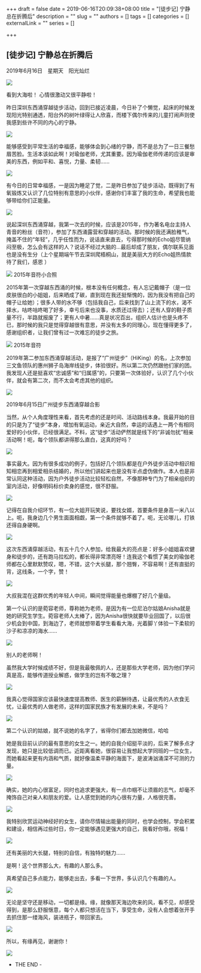 +++
draft = false
date = 2019-06-16T20:09:38+08:00
title = "[徒步记] 宁静总在折腾后"
description = ""
slug = ""
authors = []
tags = []
categories = []
externalLink = ""
series = []

+++

## **[徒步记] 宁静总在折腾后**


2019年6月16日　星期天　阳光灿烂

![](https://img.omoe.eu.org/file/7a9983e8dca96f1cb18de.jpg)

看到大海啦！ 心情很激动又很平静啦！

昨日深圳东西涌穿越徒步活动，回到已接近凌晨，今日补了个懒觉，起床的时候发现阳光特别通透，阳台外的树叶绿得让人欣喜，而楼下偶尔传来的儿童打闹声则使我感到些许不同的内心的宁静。

![](https://img.omoe.eu.org/file/340074a2725156857e71b.jpg)

能够感受到平常生活的幸福感，能够体会到心绪的宁静，而不是总为了一日三餐愁眉苦脸。生活本该如此啊！对瑜伽老师，尤其重要。因为瑜伽老师传递的应该是审美的东西，例如平和、喜悦，力量、柔韧……

![](https://img.omoe.eu.org/file/6fb521309c62e3566e878.jpg)

有今日的日常幸福感，一是因为睡足了觉，二是昨日参加了徒步活动，既得到了有氧锻炼又认识了几位特别有意思的小伙伴，感谢你们丰富了我的生命，希望我也能够带给你们正能量。

![](https://img.omoe.eu.org/file/28223fb63384637a46418.jpg)

说起深圳东西涌穿越，我第一次去的时候，应该是2015年，作为著名电台主持人青音的粉丝（音符），参加了东西涌露营和穿越的活动。那时候的我还满脸稚气，掩盖不住的“年轻”，几乎任性而为，说话直来直去，亏得那时候的Echo姐尽管纳闷至极，怎么会有这样的人？说话不经过大脑的...最后却成了朋友，偶尔联系见面也是没有生分（上个星期端午节去深圳爬梧桐山，就是美丽大方的Echo姐热情款待了我们，感恩 ）

![](https://img.omoe.eu.org/file/8e62f882b976d3f5b8dd4.jpg)
2015年音符小合照

2015年第一次穿越东西涌的时候，根本没有任何概念，有人忘记戴帽子（是一位皮肤很白的小姐姐，后来晒成了碳，直到现在我还挺惭愧的，因为我没有把自己的帽子让给她）；很多人带的水不够（包括我自己，后来找到了山上流下的水，渴不择水，咕咚咕咚喝了好多，幸亏后来也没事，水质还过得去）；还有人穿的鞋子质量不行，半路就报废了；更有人中暑……真是状况百出，组织人估计也是头疼不已，那时候的我只是觉得穿越很有意思，并没有太多的同理心，现在懂得更多了，感谢组织者，让我们曾有过一次难忘的徒步之旅。

![](https://img.omoe.eu.org/file/6a406c0c3fd58bbe9ca72.jpg)
2015年音符

2019年第二参加东西涌穿越活动，是报了“广州徒步”（HiKing）的名，上次参加三文鱼领队的惠州狮子岛海岸线徒步，体验很好。所以第二次仍然跟他们家的团。我发现人还是挺喜欢“忠诚感”和“归属感”的，只要第一次体验好，认识了几个小伙伴，就会有第二次，而不太会考虑其他的组织。

![](https://img.omoe.eu.org/file/f5cb7b958c016051b601b.jpg)   

2019年6月15日广州徒步东西涌穿越合影

当然，从个人角度理性来看，首先考虑的还是时间、活动路线本身。我最开始的目的只是为了“徒步”本身，增加有氧运动，亲近大自然，幸运的话遇上一两个有相同爱好的小伙伴，已经很满足。不料，这“徒步”活动俨然就是线下的“非诚勿扰”相亲活动啊！呃，每个领队都讲得那么直白，这真的好吗？

![](https://img.omoe.eu.org/file/c1aac7475554973ba649e.jpg)

事实最大。因为有很多成功的例子，包括好几个领队都是在户外徒步活动中相识相知相恋再到相爱相杀结婚的，所以他们讲起来也是没有半点虚伪做作。本人也是非常认同这种活动，因为户外徒步活动比较轻松自然，不像那种专门为了相亲组织的室内活动，好像明码标价卖身的感觉，很不舒服。

![](https://img.omoe.eu.org/file/16e5270a27993655fec98.jpg)

记得在自我介绍环节，有一位大姐开玩笑说，要找女婿，首要条件是身高一米八以上。呃，我身边几个男生面面相觑，第一个条件就够不着了。呃，无论哪儿，打铁还得自身硬啊。

![](https://raw.githubusercontent.com/lshcool/pic/master/202112221305802.jpg)

这次东西涌穿越活动，有五十几个人参加，给我最大的亮点是：好多小姐姐喜欢健身和徒步的，还有跑马拉松的，都长得非常漂亮呀！连我这个看惯了美女的瑜伽老师都在心里默默赞叹，嗯，不错，这个大长腿，那个翘臀，不容易啊！还有直挺的背，这线条，一个字，赞！

![](https://img.omoe.eu.org/file/b56d904f62c7e9f2e074f.jpg)

大叔我混在这群优秀的年轻人中间，瞬间觉得能量也爆棚了好几个量级。

第一个认识的是菀容老师，尊称她为老师，是因为有一位尼泊尔姑娘Anisha就是她的研究生学生。菀容老师人太棒了，因为Anisha很快就要毕业回国了，以后很少机会到中国，到海边了，老师就想带着学生看看大海，光着脚丫体验一下柔软的沙子和凉凉的海水……

![](https://img.omoe.eu.org/file/178a6abc95d304cab5a7b.jpg)

别人的老师啊！

虽然我大学时候成绩不好，但是我最敬佩的人，还是那些大学老师，因为他们学问真是高，能够传道授业解惑，做学生的岂有不敬之理？

![](https://img.omoe.eu.org/file/d18d9477818840fc7b69b.jpg)

我真心觉得国家应该最快速度提高教师、医生的薪酬待遇，让最优秀的人衣食无忧，让最优秀的人做老师，这样的国家民族才有发展的未来，不是吗？

![](https://img.omoe.eu.org/file/d813f10f9bfb00bff4938.jpg)

第二个认识的姑娘，就不说她的名字了，省得你们都去加她微信，哈哈     

她是我目前认识的最有意思的女生之一。她的自我介绍挺平淡的，后来了解多点才发现，她只是比较低调而已。近距离看她，很容易让我想起大学同班的一位女生，而她看起来更有内涵和气质，就好像温柔平静的海面下，是波涛汹涌深不可测的力量。

![](https://raw.githubusercontent.com/lshcool/pic/master/202112221305808.jpg)

确实，她的内心很富足，同时也追求更强大，有一点巾帼不让须眉的志气，却毫不掩饰自己对亲人和朋友的爱。让人感觉到她的内心很有力量，人格很完善。

![](https://img.omoe.eu.org/file/71bcb5c994612dd5ec492.jpg)

我特别欣赏运动神经好的女生，请你尽情输出能量的同时，也学会控制，学会积累和建设，相信再过些时日，你一定能够遇见更强大的自己，我看好你哦，祝福！

![](https://img.omoe.eu.org/file/3a5465b379901810f6104.jpg)

还有美丽的大长腿，特别的自信，有独特的魅力……

是啊！这个世界那么大，有趣的人那么多。

真希望自己多点能力，能够走出去，多看一下世界，多认识几个有趣的人。

![](https://img.omoe.eu.org/file/c65a4b6427e88e7fdba9f.jpg)

无论是坚守还是移动，一切都是缘。缘，就像那天海边吹来的风，看不见，却感受得到，是那么舒服惬意，每个人都只想活在当下，享受生命，没有人会想着张开手去抓住那一缕海风，装进瓶子，带回家去。

![](https://img.omoe.eu.org/file/05b4348cd3e00538f52ec.jpg)

所以，有缘再见，谢谢你！

![](https://img.omoe.eu.org/file/5502f7684e58f157f4dec.jpg)

- THE END -